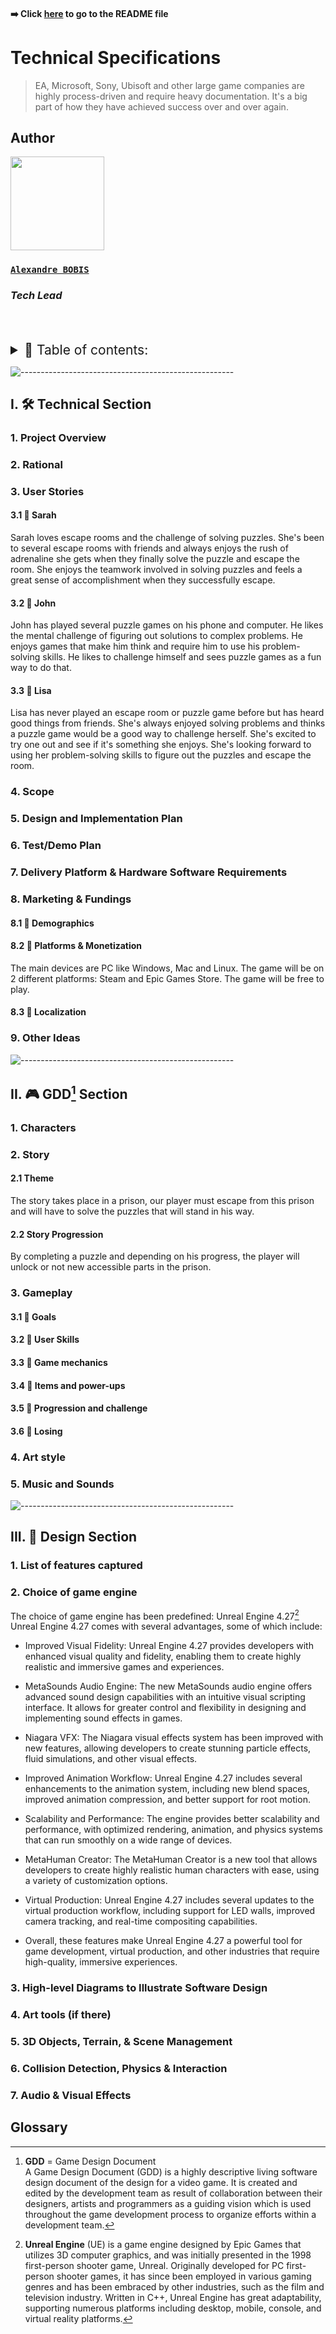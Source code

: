 #### ➡️ Click [here](https://github.com/algosup/2022-2023-project-4-game-design-Team-1/blob/main/README.md) to go to the README file

# Technical Specifications

> EA, Microsoft, Sony, Ubisoft and other large game companies are highly process-driven and require heavy documentation. It's a big part of how they have achieved success over and over again.

## Author

<img src="https://avatars.githubusercontent.com/u/91249694?v=4" width="150">

### [**`Alexandre BOBIS`**](https://github.com/AlexandreBobis)

### *Tech Lead*

<br><br>

<details>
<summary style="font-size:150%">
    📖 Table of contents:
</summary>

- [Technical Specifications](#technical-specifications)
  - [Author](#author)
    - [**`Alexandre BOBIS`**](#alexandre-bobis)
    - [*Tech Lead*](#tech-lead)
  - [I. 🛠️ Technical Section](#i-️-technical-section)
    - [1. Project Overview](#1-project-overview)
    - [2. Rational](#2-rational)
    - [3. User Stories](#3-user-stories)
      - [3.1 🔸 Sarah](#31--sarah)
      - [3.2 🔸 John](#32--john)
      - [3.3 🔸 Lisa](#33--lisa)
    - [4. Scope](#4-scope)
    - [5. Design and Implementation Plan](#5-design-and-implementation-plan)
    - [6. Test/Demo Plan](#6-testdemo-plan)
    - [7. Delivery Platform \& Hardware Software Requirements](#7-delivery-platform--hardware-software-requirements)
    - [8. Marketing \& Fundings](#8-marketing--fundings)
      - [8.1 🔸 Demographics](#81--demographics)
      - [8.2 🔸 Platforms \& Monetization](#82--platforms--monetization)
      - [8.3 🔸 Localization](#83--localization)
    - [9. Other Ideas](#9-other-ideas)
  - [II. 🎮 GDD\[^1\] Section](#ii--gdd1-section)
    - [1. Characters](#1-characters)
    - [2. Story](#2-story)
      - [2.1 Theme](#21-theme)
      - [2.2 Story Progression](#22-story-progression)
    - [3. Gameplay](#3-gameplay)
      - [3.1 🔸 Goals](#31--goals)
      - [3.2 🔸 User Skills](#32--user-skills)
      - [3.3 🔸 Game mechanics](#33--game-mechanics)
      - [3.4 🔸 Items and power-ups](#34--items-and-power-ups)
      - [3.5 🔸 Progression and challenge](#35--progression-and-challenge)
      - [3.6 🔸 Losing](#36--losing)
    - [4. Art style](#4-art-style)
    - [5. Music and Sounds](#5-music-and-sounds)
  - [III. 🎨 Design Section](#iii--design-section)
    - [1. List of features captured](#1-list-of-features-captured)
    - [2. Choice of game engine](#2-choice-of-game-engine)
    - [3. High-level Diagrams to Illustrate Software Design](#3-high-level-diagrams-to-illustrate-software-design)
    - [4. Art tools (if there)](#4-art-tools-if-there)
    - [5. 3D Objects, Terrain, \& Scene Management](#5-3d-objects-terrain--scene-management)
    - [6. Collision Detection, Physics \& Interaction](#6-collision-detection-physics--interaction)
    - [7. Audio \& Visual Effects](#7-audio--visual-effects)
  - [Glossary](#glossary)

</details>

![-----------------------------------------------------](https://raw.githubusercontent.com/andreasbm/readme/master/assets/lines/grass.png)

## I. 🛠️ Technical Section

### 1. Project Overview

### 2. Rational

### 3. User Stories

#### 3.1 🔸 Sarah

Sarah loves escape rooms and the challenge of solving puzzles. She's been to several escape rooms with friends and always enjoys the rush of adrenaline she gets when they finally solve the puzzle and escape the room. She enjoys the teamwork involved in solving puzzles and feels a great sense of accomplishment when they successfully escape.

#### 3.2 🔸 John

John has played several puzzle games on his phone and computer. He likes the mental challenge of figuring out solutions to complex problems. He enjoys games that make him think and require him to use his problem-solving skills. He likes to challenge himself and sees puzzle games as a fun way to do that.

#### 3.3 🔸 Lisa

Lisa has never played an escape room or puzzle game before but has heard good things from friends. She's always enjoyed solving problems and thinks a puzzle game would be a good way to challenge herself. She's excited to try one out and see if it's something she enjoys. She's looking forward to using her problem-solving skills to figure out the puzzles and escape the room.

### 4. Scope

### 5. Design and Implementation Plan

### 6. Test/Demo Plan

### 7. Delivery Platform & Hardware Software Requirements

### 8. Marketing & Fundings

#### 8.1 🔸 Demographics

#### 8.2 🔸 Platforms & Monetization

The main devices are PC like Windows, Mac and Linux. The game will be on 2 different platforms: Steam and Epic Games Store. The game will be free to play.

#### 8.3 🔸 Localization

### 9. Other Ideas

![-----------------------------------------------------](https://raw.githubusercontent.com/andreasbm/readme/master/assets/lines/solar.png)

## II. 🎮 GDD[^1] Section

### 1. Characters

### 2. Story

#### 2.1 Theme

The story takes place in a prison, our player must escape from this prison and will have to solve the puzzles that will stand in his way.

#### 2.2 Story Progression

By completing a puzzle and depending on his progress, the player will unlock or not new accessible parts in the prison.

### 3. Gameplay

#### 3.1 🔸 Goals

#### 3.2 🔸 User Skills

#### 3.3 🔸 Game mechanics

#### 3.4 🔸 Items and power-ups

#### 3.5 🔸 Progression and challenge

#### 3.6 🔸 Losing

### 4. Art style

### 5. Music and Sounds

![-----------------------------------------------------](https://raw.githubusercontent.com/andreasbm/readme/master/assets/lines/aqua.png)

## III. 🎨 Design Section

### 1. List of features captured

### 2. Choice of game engine

The choice of game engine has been predefined: Unreal Engine 4.27[^2]
Unreal Engine 4.27 comes with several advantages, some of which include:

- Improved Visual Fidelity: Unreal Engine 4.27 provides developers with enhanced visual quality and fidelity, enabling them to create highly realistic and immersive games and experiences.

- MetaSounds Audio Engine: The new MetaSounds audio engine offers advanced sound design capabilities with an intuitive visual scripting interface. It allows for greater control and flexibility in designing and implementing sound effects in games.

- Niagara VFX: The Niagara visual effects system has been improved with new features, allowing developers to create stunning particle effects, fluid simulations, and other visual effects.

- Improved Animation Workflow: Unreal Engine 4.27 includes several enhancements to the animation system, including new blend spaces, improved animation compression, and better support for root motion.

- Scalability and Performance: The engine provides better scalability and performance, with optimized rendering, animation, and physics systems that can run smoothly on a wide range of devices.

- MetaHuman Creator: The MetaHuman Creator is a new tool that allows developers to create highly realistic human characters with ease, using a variety of customization options.

- Virtual Production: Unreal Engine 4.27 includes several updates to the virtual production workflow, including support for LED walls, improved camera tracking, and real-time compositing capabilities.

- Overall, these features make Unreal Engine 4.27 a powerful tool for game development, virtual production, and other industries that require high-quality, immersive experiences.

### 3. High-level Diagrams to Illustrate Software Design

### 4. Art tools (if there)

### 5. 3D Objects, Terrain, & Scene Management

### 6. Collision Detection, Physics & Interaction

### 7. Audio & Visual Effects

## Glossary

[^1]: **GDD** = Game Design Document <br>
A Game Design Document (GDD) is a highly descriptive living software design document of the design for a video game. It is created and edited by the development team as result of collaboration between their designers, artists and programmers as a guiding vision which is used throughout the game development process to organize efforts within a development team.

[^2]: **Unreal Engine** (UE) is a game engine designed by Epic Games that utilizes 3D computer graphics, and was initially presented in the 1998 first-person shooter game, Unreal. Originally developed for PC first-person shooter games, it has since been employed in various gaming genres and has been embraced by other industries, such as the film and television industry. Written in C++, Unreal Engine has great adaptability, supporting numerous platforms including desktop, mobile, console, and virtual reality platforms.
